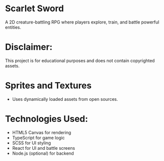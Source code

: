 # Scarlet Sword  
A 2D creature-battling RPG where players explore, train, and battle powerful entities.  

# Disclaimer:  
This project is for educational purposes and does not contain copyrighted assets.  

# Sprites and Textures  
- Uses dynamically loaded assets from open sources.  

# Technologies Used:  
- HTML5 Canvas for rendering  
- TypeScript for game logic  
- SCSS for UI styling  
- React for UI and battle screens  
- Node.js (optional) for backend  
